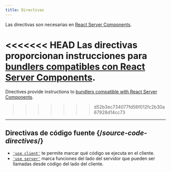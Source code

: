 ```yaml
---
title: Directivas
---
```


<RSC>

Las directivas son necesarias en [React Server Components](/reference/rsc/server-components).

</RSC>

<Intro>

<<<<<<< HEAD
Las directivas proporcionan instrucciones para [bundlers compatibles con React Server Components](/learn/start-a-new-react-project#bleeding-edge-react-frameworks).
=======
Directives provide instructions to [bundlers compatible with React Server Components](/learn/creating-a-react-app#full-stack-frameworks).
>>>>>>> d52b3ec734077fd56f012fc2b30a67928d14cc73

</Intro>

---

## Directivas de código fuente {/*source-code-directives*/}

* [`'use client'`](/reference/rsc/use-client) te permite marcar qué código se ejecuta en el cliente.
* [`'use server'`](/reference/rsc/use-server) marca funciones del lado del servidor que pueden ser llamadas desde código del lado del cliente.
